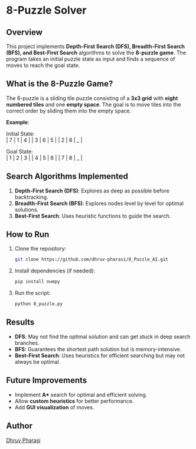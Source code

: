 # 8-Puzzle Solver

## Overview
This project implements **Depth-First Search (DFS), Breadth-First Search (BFS), and Best-First Search** algorithms to solve the **8-puzzle game**. The program takes an initial puzzle state as input and finds a sequence of moves to reach the goal state.

## What is the 8-Puzzle Game?
The 8-puzzle is a sliding tile puzzle consisting of a **3x3 grid** with **eight numbered tiles** and one **empty space**. The goal is to move tiles into the correct order by sliding them into the empty space.

**Example**:  

Initial State:  
| 7 | 1 | 4 |
| 3 | 6 | 5 |
| 2 | 8 | _ |

Goal State:  
| 1 | 2 | 3 |
| 4 | 5 | 6 |
| 7 | 8 | _ |

## Search Algorithms Implemented
1. **Depth-First Search (DFS)**: Explores as deep as possible before backtracking.  
2. **Breadth-First Search (BFS)**: Explores nodes level by level for optimal solutions.  
3. **Best-First Search**: Uses heuristic functions to guide the search.  

## How to Run
1. Clone the repository:  
   ```bash
   git clone https://github.com/dhruv-pharasi/8_Puzzle_AI.git
   ```
2. Install dependencies (if needed):  
   ```bash
   pip install numpy
   ```
3. Run the script:  
   ```bash
   python 8_puzzle.py
   ```

## Results
- **DFS**: May not find the optimal solution and can get stuck in deep search branches.  
- **BFS**: Guarantees the shortest path solution but is memory-intensive.  
- **Best-First Search**: Uses heuristics for efficient searching but may not always be optimal.

## Future Improvements
- Implement **A\*** search for optimal and efficient solving.  
- Allow **custom heuristics** for better performance.  
- Add **GUI visualization** of moves.

## Author
[Dhruv Pharasi](https://github.com/dhruv-pharasi)
